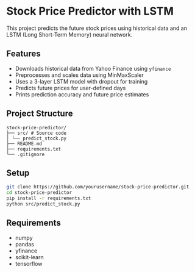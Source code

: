 # Stock Price Predictor with LSTM

This project predicts the future stock prices using historical data and an LSTM (Long Short-Term Memory) neural network.

## Features

- Downloads historical data from Yahoo Finance using `yfinance`
- Preprocesses and scales data using MinMaxScaler
- Uses a 3-layer LSTM model with dropout for training
- Predicts future prices for user-defined days
- Prints prediction accuracy and future price estimates

## Project Structure

```
stock-price-predictor/
├── src/ # Source code
│ └── predict_stock.py
├── README.md
├── requirements.txt
└── .gitignore
```

## Setup

```bash
git clone https://github.com/yourusername/stock-price-predictor.git
cd stock-price-predictor
pip install -r requirements.txt
python src/predict_stock.py
```

## Requirements
- numpy
- pandas
- yfinance
- scikit-learn
- tensorflow
